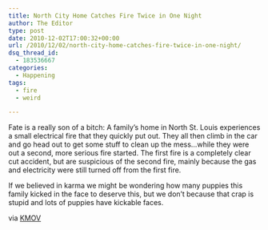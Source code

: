 ```yaml
---
title: North City Home Catches Fire Twice in One Night
author: The Editor
type: post
date: 2010-12-02T17:00:32+00:00
url: /2010/12/02/north-city-home-catches-fire-twice-in-one-night/
dsq_thread_id:
  - 183536667
categories:
  - Happening
tags:
  - fire
  - weird

---
```

[<img class="alignright size-full wp-image-8083" title="31804" src="http://media.punchingkitty.com/wordpress/2010/12/31804.jpeg?filter=resize&w=250" alt="" />][1]Fate is a really son of a bitch: A family&#8217;s home in North St. Louis experiences a small electrical fire that they quickly put out. They all then climb in the car and go head out to get some stuff to clean up the mess&#8230;while they were out a second, more serious fire started. The first fire is a completely clear cut accident, but are suspicious of the second fire, mainly because the gas and electricity were still turned off from the first fire.

If we believed in karma we might be wondering how many puppies this family kicked in the face to deserve this, but we don&#8217;t because that crap is stupid and lots of puppies have kickable faces.

via <a href="http://www.kmov.com/news/just-posted/Fire-ripped-through-north-St-Louis-home-twice-on-Tuesday-111164354.html" target="_blank">KMOV</a>

 [1]: http://media.punchingkitty.com/wordpress/2010/12/31804.jpeg